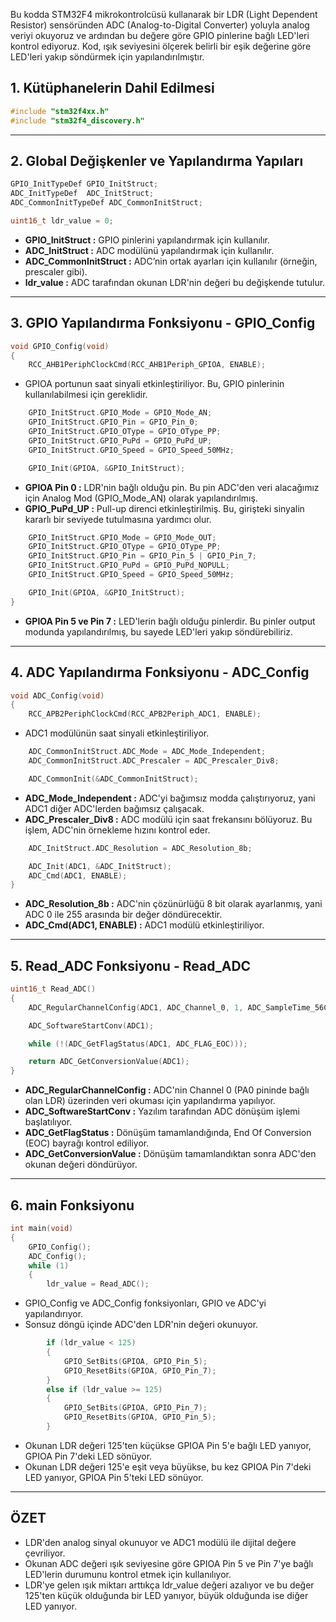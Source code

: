 Bu kodda STM32F4 mikrokontrolcüsü kullanarak bir LDR (Light Dependent Resistor) sensöründen ADC (Analog-to-Digital Converter) yoluyla analog veriyi okuyoruz ve ardından bu değere göre GPIO pinlerine bağlı LED'leri kontrol ediyoruz. Kod, ışık seviyesini ölçerek belirli bir eşik değerine göre LED'leri yakıp söndürmek için yapılandırılmıştır.

## 1. Kütüphanelerin Dahil Edilmesi
```c
#include "stm32f4xx.h"
#include "stm32f4_discovery.h"
```

------------------------------------------------------------------------------------------------------------------------------------------------------------

## 2. Global Değişkenler ve Yapılandırma Yapıları
```c
GPIO_InitTypeDef GPIO_InitStruct;
ADC_InitTypeDef  ADC_InitStruct;
ADC_CommonInitTypeDef ADC_CommonInitStruct;

uint16_t ldr_value = 0;
```
* **GPIO_InitStruct :** GPIO pinlerini yapılandırmak için kullanılır.
* **ADC_InitStruct :** ADC modülünü yapılandırmak için kullanılır.
* **ADC_CommonInitStruct :** ADC’nin ortak ayarları için kullanılır (örneğin, prescaler gibi).
* **ldr_value :** ADC tarafından okunan LDR'nin değeri bu değişkende tutulur.

------------------------------------------------------------------------------------------------------------------------------------------------------------

## 3. GPIO Yapılandırma Fonksiyonu - GPIO_Config
```c
void GPIO_Config(void)
{
    RCC_AHB1PeriphClockCmd(RCC_AHB1Periph_GPIOA, ENABLE);
```
* GPIOA portunun saat sinyali etkinleştiriliyor. Bu, GPIO pinlerinin kullanılabilmesi için gereklidir.

```c
    GPIO_InitStruct.GPIO_Mode = GPIO_Mode_AN;
    GPIO_InitStruct.GPIO_Pin = GPIO_Pin_0;
    GPIO_InitStruct.GPIO_OType = GPIO_OType_PP;
    GPIO_InitStruct.GPIO_PuPd = GPIO_PuPd_UP;
    GPIO_InitStruct.GPIO_Speed = GPIO_Speed_50MHz;

    GPIO_Init(GPIOA, &GPIO_InitStruct);
```
* **GPIOA Pin 0 :** LDR'nin bağlı olduğu pin. Bu pin ADC'den veri alacağımız için Analog Mod (GPIO_Mode_AN) olarak yapılandırılmış.
* **GPIO_PuPd_UP :** Pull-up direnci etkinleştirilmiş. Bu, girişteki sinyalin kararlı bir seviyede tutulmasına yardımcı olur.

```c
    GPIO_InitStruct.GPIO_Mode = GPIO_Mode_OUT;
    GPIO_InitStruct.GPIO_OType = GPIO_OType_PP;
    GPIO_InitStruct.GPIO_Pin = GPIO_Pin_5 | GPIO_Pin_7;
    GPIO_InitStruct.GPIO_PuPd = GPIO_PuPd_NOPULL;
    GPIO_InitStruct.GPIO_Speed = GPIO_Speed_50MHz;

    GPIO_Init(GPIOA, &GPIO_InitStruct);
}
```
* **GPIOA Pin 5 ve Pin 7 :** LED'lerin bağlı olduğu pinlerdir. Bu pinler output modunda yapılandırılmış, bu sayede LED'leri yakıp söndürebiliriz.

------------------------------------------------------------------------------------------------------------------------------------------------------------

## 4. ADC Yapılandırma Fonksiyonu - ADC_Config
```c
void ADC_Config(void)
{
    RCC_APB2PeriphClockCmd(RCC_APB2Periph_ADC1, ENABLE);
```
* ADC1 modülünün saat sinyali etkinleştiriliyor.

```c
    ADC_CommonInitStruct.ADC_Mode = ADC_Mode_Independent;
    ADC_CommonInitStruct.ADC_Prescaler = ADC_Prescaler_Div8;

    ADC_CommonInit(&ADC_CommonInitStruct);
```
* **ADC_Mode_Independent :** ADC'yi bağımsız modda çalıştırıyoruz, yani ADC1 diğer ADC'lerden bağımsız çalışacak.
* **ADC_Prescaler_Div8 :** ADC modülü için saat frekansını bölüyoruz. Bu işlem, ADC'nin örnekleme hızını kontrol eder.

```c
    ADC_InitStruct.ADC_Resolution = ADC_Resolution_8b;

    ADC_Init(ADC1, &ADC_InitStruct);
    ADC_Cmd(ADC1, ENABLE);
}
```
* **ADC_Resolution_8b :** ADC'nin çözünürlüğü 8 bit olarak ayarlanmış, yani ADC 0 ile 255 arasında bir değer döndürecektir.
* **ADC_Cmd(ADC1, ENABLE) :** ADC1 modülü etkinleştiriliyor.

------------------------------------------------------------------------------------------------------------------------------------------------------------

## 5. Read_ADC Fonksiyonu - Read_ADC
```c
uint16_t Read_ADC()
{
    ADC_RegularChannelConfig(ADC1, ADC_Channel_0, 1, ADC_SampleTime_56Cycles);

    ADC_SoftwareStartConv(ADC1);

    while (!(ADC_GetFlagStatus(ADC1, ADC_FLAG_EOC)));

    return ADC_GetConversionValue(ADC1);
}
```
* **ADC_RegularChannelConfig :** ADC'nin Channel 0 (PA0 pininde bağlı olan LDR) üzerinden veri okuması için yapılandırma yapılıyor.
* **ADC_SoftwareStartConv :** Yazılım tarafından ADC dönüşüm işlemi başlatılıyor.
* **ADC_GetFlagStatus :** Dönüşüm tamamlandığında, End Of Conversion (EOC) bayrağı kontrol ediliyor.
* **ADC_GetConversionValue :** Dönüşüm tamamlandıktan sonra ADC'den okunan değeri döndürüyor.

------------------------------------------------------------------------------------------------------------------------------------------------------------

## 6. main Fonksiyonu
```c
int main(void)
{
    GPIO_Config();
    ADC_Config();
    while (1)
    {
        ldr_value = Read_ADC();
```
* GPIO_Config ve ADC_Config fonksiyonları, GPIO ve ADC'yi yapılandırıyor.
* Sonsuz döngü içinde ADC'den LDR'nin değeri okunuyor.

```c
        if (ldr_value < 125)
        {
            GPIO_SetBits(GPIOA, GPIO_Pin_5);
            GPIO_ResetBits(GPIOA, GPIO_Pin_7);
        }
        else if (ldr_value >= 125)
        {
            GPIO_SetBits(GPIOA, GPIO_Pin_7);
            GPIO_ResetBits(GPIOA, GPIO_Pin_5);
        }
```
* Okunan LDR değeri 125'ten küçükse GPIOA Pin 5'e bağlı LED yanıyor, GPIOA Pin 7'deki LED sönüyor.
* Okunan LDR değeri 125'e eşit veya büyükse, bu kez GPIOA Pin 7'deki LED yanıyor, GPIOA Pin 5'teki LED sönüyor.

------------------------------------------------------------------------------------------------------------------------------------------------------------

## ÖZET

* LDR'den analog sinyal okunuyor ve ADC1 modülü ile dijital değere çevriliyor.
* Okunan ADC değeri ışık seviyesine göre GPIOA Pin 5 ve Pin 7'ye bağlı LED'lerin durumunu kontrol etmek için kullanılıyor.
* LDR'ye gelen ışık miktarı arttıkça ldr_value değeri azalıyor ve bu değer 125'ten küçük olduğunda bir LED yanıyor, büyük olduğunda ise diğer LED yanıyor.


